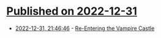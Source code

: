 # [Published on 2022-12-31](index.md)

* [2022-12-31, 21:46:46](https://news.ycombinator.com/item?id=34201098) - [Re-Entering the Vampire Castle](https://justinehsmith.substack.com/p/re-entering-the-vampire-castle)
